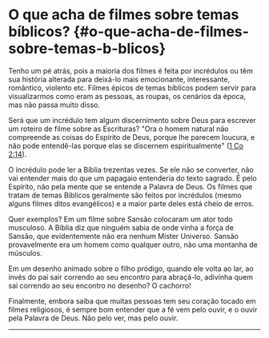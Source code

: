 # O que acha de filmes sobre temas bíblicos? {#o-que-acha-de-filmes-sobre-temas-b-blicos}

Tenho um pé atrás, pois a maioria dos filmes é feita por incrédulos ou têm sua história alterada para deixá-lo mais emocionante, interessante, romântico, violento etc. Filmes épicos de temas bíblicos podem servir para visualizarmos como eram as pessoas, as roupas, os cenários da época, mas não passa muito disso.

Será que um incrédulo tem algum discernimento sobre Deus para escrever um roteiro de filme sobre as Escrituras? &quot;Ora o homem natural não compreende as coisas do Espírito de Deus, porque lhe parecem loucura, e não pode entendê-las porque elas se discernem espiritualmente&quot; ([1 Co 2:14](http://bibliaonline.com.br/acf/1co/2/14)).

O incrédulo pode ler a Bíblia trezentas vezes. Se ele não se converter, não vai entender mais do que um papagaio entenderia do texto sagrado. É pelo Espírito, não pela mente que se entende a Palavra de Deus. Os filmes que tratam de temas Bíblicos geralmente são feitos por incrédulos (mesmo alguns filmes ditos evangélicos) e a maior parte deles está cheio de erros.

Quer exemplos? Em um filme sobre Sansão colocaram um ator todo musculoso. A Bíblia diz que ninguém sabia de onde vinha a força de Sansão, que evidentemente não era nenhum Mister Universo. Sansão provavelmente era um homem como qualquer outro, não uma montanha de músculos.

Em um desenho animado sobre o filho pródigo, quando ele volta ao lar, ao invés do pai sair correndo ao seu encontro para abraçá-lo, adivinha quem sai correndo ao seu encontro no desenho? O cachorro!

Finalmente, embora saiba que muitas pessoas tem seu coração tocado em filmes religiosos, é sempre bom entender que a fé vem pelo ouvir, e o ouvir pela Palavra de Deus. Não pelo ver, mas pelo ouvir.

*****